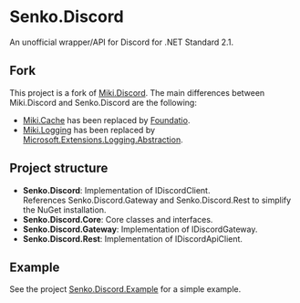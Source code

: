 # Senko.Discord
An unofficial wrapper/API for Discord for .NET Standard 2.1.

## Fork
This project is a fork of [Miki.Discord](https://github.com/Mikibot/Miki.Discord). The main differences between Miki.Discord and Senko.Discord are the following:

- [Miki.Cache](https://github.com/Mikibot/Miki.Cache) has been replaced by [Foundatio](https://github.com/FoundatioFx/Foundatio).
- [Miki.Logging](https://github.com/Mikibot/Miki.Logging) has been replaced by [Microsoft.Extensions.Logging.Abstraction](https://github.com/aspnet/Extensions/tree/master/src/Logging).

## Project structure
- **Senko.Discord**: Implementation of IDiscordClient.  
  References Senko.Discord.Gateway and Senko.Discord.Rest to simplify the NuGet installation.
- **Senko.Discord.Core**: Core classes and interfaces.
- **Senko.Discord.Gateway**: Implementation of IDiscordGateway.
- **Senko.Discord.Rest**: Implementation of IDiscordApiClient.

## Example
See the project [Senko.Discord.Example](examples/Senko.Discord.Example) for a simple example.
